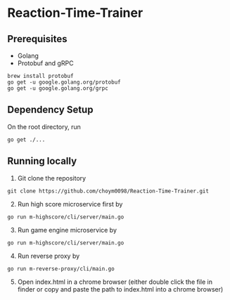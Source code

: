 # Reaction-Time-Trainer

## Prerequisites
- Golang
- Protobuf and gRPC
```
brew install protobuf
go get -u google.golang.org/protobuf
go get -u google.golang.org/grpc
```

## Dependency Setup
On the root directory, run
```
go get ./...
```

## Running locally
1. Git clone the repository
```
git clone https://github.com/choym0098/Reaction-Time-Trainer.git
```
2. Run high score microservice first by
```
go run m-highscore/cli/server/main.go
```
3. Run game engine microservice by
```
go run m-highscore/cli/server/main.go
```
4. Run reverse proxy by
```
go run m-reverse-proxy/cli/main.go
```
5. Open index.html in a chrome browser (either double click the file in finder or copy and paste the path to index.html into a chrome browser)

